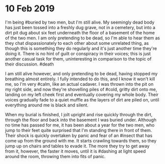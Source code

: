 # 10 Feb 2019

I'm being #buried by two men, but I'm still alive.  My seemingly dead body has just been tossed into a freshly dug grave, not in a cemetery, but into a dirt pit dug about six feet underneath the floor of a basement of the home of the two men.  I am only pretending to be dead, so I'm able to hear them as they chat dispassionately to each other about some unrelated thing, as though this is something they do regularly and it's just another time they're doing it.  There is no hint of guilt or conspiracy in their voices; this is just another casual task for them, uninteresting in comparison to the topic of their discussion. #death

I am still alive however, and only pretending to be dead, having stopped my breathing almost entirely.  I fully intended to do this, and I know it won't kill me, so I'm very #calm, like an actual cadaver.  I was thrown into the pit on my right side, and now they're shovelling piles of #cold, gritty dirt onto me, landing on my left cheek first and eventually covering my whole body.  Their voices gradually fade to a quiet muffle as the layers of dirt are piled on, until everything around me is black and silent.

When my burial is finished, I jolt upright and rise quickly through the dirt, through the floor and back into the basement I was buried under.  Although no time has passed for me, it has been about a year for the two men, who jump to their feet quite surprised that I'm standing there in front of them.  Their shock is quickly overtaken by panic and fear of an #insect that has come up from the ground with me.  It starts crawling towards them, so they jump up on chairs and tables to evade it.  The more they try to get away from it, however, the faster it moves, until it is #dashing at light speed around the room, throwing them into fits of panic.
